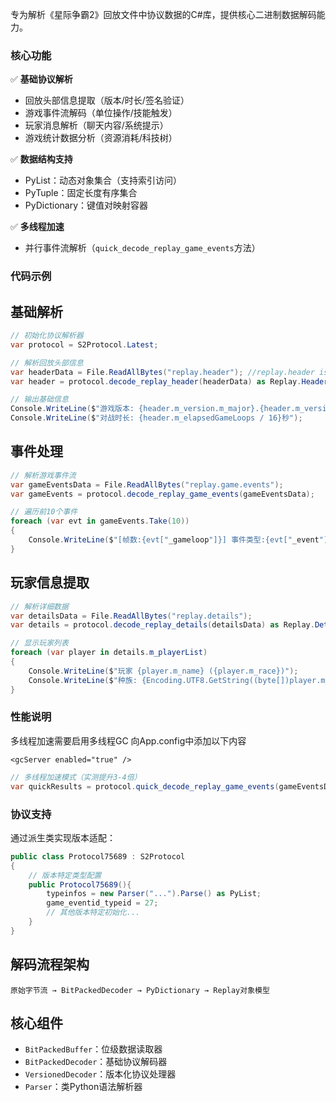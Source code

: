 ﻿
专为解析《星际争霸2》回放文件中协议数据的C#库，提供核心二进制数据解码能力。

### 核心功能

✅ **基础协议解析**
- 回放头部信息提取（版本/时长/签名验证）
- 游戏事件流解码（单位操作/技能触发）
- 玩家消息解析（聊天内容/系统提示）
- 游戏统计数据分析（资源消耗/科技树）

✅ **数据结构支持**
- PyList：动态对象集合（支持索引访问）
- PyTuple：固定长度有序集合
- PyDictionary：键值对映射容器

✅ **多线程加速**
- 并行事件流解析（`quick_decode_replay_game_events`方法）

### 代码示例

## 基础解析

```csharp
// 初始化协议解析器
var protocol = S2Protocol.Latest;

// 解析回放头部信息
var headerData = File.ReadAllBytes("replay.header"); //replay.header is SFileMpqUserData in SFileGetFileInfo
var header = protocol.decode_replay_header(headerData) as Replay.Header;

// 输出基础信息
Console.WriteLine($"游戏版本: {header.m_version.m_major}.{header.m_version.m_minor}");
Console.WriteLine($"对战时长: {header.m_elapsedGameLoops / 16}秒");
```

## 事件处理
```csharp
// 解析游戏事件流
var gameEventsData = File.ReadAllBytes("replay.game.events");
var gameEvents = protocol.decode_replay_game_events(gameEventsData);

// 遍历前10个事件
foreach (var evt in gameEvents.Take(10)) 
{
    Console.WriteLine($"[帧数:{evt["_gameloop"]}] 事件类型:{evt["_event"]}");
}
```

## 玩家信息提取
```csharp
// 解析详细数据
var detailsData = File.ReadAllBytes("replay.details");
var details = protocol.decode_replay_details(detailsData) as Replay.Details;

// 显示玩家列表
foreach (var player in details.m_playerList)
{
    Console.WriteLine($"玩家 {player.m_name} ({player.m_race})");
    Console.WriteLine($"种族: {Encoding.UTF8.GetString((byte[])player.m_race)}");
}
```

### 性能说明
多线程加速需要启用多线程GC
向App.config中添加以下内容
```
<gcServer enabled="true" />
```
```csharp
// 多线程加速模式（实测提升3-4倍）
var quickResults = protocol.quick_decode_replay_game_events(gameEventsData);
```

### 协议支持

通过派生类实现版本适配：
```csharp
public class Protocol75689 : S2Protocol
{
    // 版本特定类型配置
    public Protocol75689(){
        typeinfos = new Parser("...").Parse() as PyList;
        game_eventid_typeid = 27;
        // 其他版本特定初始化...
    }
}
```

## 解码流程架构
```
原始字节流 → BitPackedDecoder → PyDictionary → Replay对象模型
```

## 核心组件
- `BitPackedBuffer`：位级数据读取器
- `BitPackedDecoder`：基础协议解码器
- `VersionedDecoder`：版本化协议处理器
- `Parser`：类Python语法解析器
